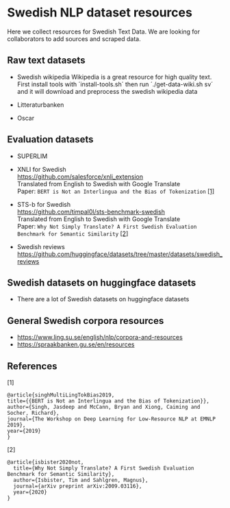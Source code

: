 # Swedish NLP dataset resources
Here we collect resources for Swedish Text Data.
We are looking for collaborators to add sources and scraped data.

## Raw text datasets

* Swedish wikipedia
Wikipedia is a great resource for high quality text.  
First install tools with ´install-tools.sh´ then run ´./get-data-wiki.sh sv´ and it will download and preprocess the swedish wikipedia data

* Litteraturbanken

* Oscar

## Evaluation datasets

* SUPERLIM

* XNLI for Swedish  
https://github.com/salesforce/xnli_extension  
Translated from English to Swedish with Google Translate  
Paper: `BERT is Not an Interlingua and the Bias of Tokenization` [[1]](#1)

* STS-b for Swedish  
https://github.com/timpal0l/sts-benchmark-swedish  
Translated from English to Swedish with Google Translate  
Paper: `Why Not Simply Translate? A First Swedish Evaluation Benchmark for Semantic Similarity` [[2]](#2) 

* Swedish reviews  
https://github.com/huggingface/datasets/tree/master/datasets/swedish_reviews

## Swedish datasets on huggingface datasets

* There are a lot of Swedish datasets on huggingface datasets

## General Swedish corpora resources

* https://www.ling.su.se/english/nlp/corpora-and-resources
* https://spraakbanken.gu.se/en/resources

## References
<a id="1">[1]</a>  
```
@article{singhMultiLingTokBias2019,
title={{BERT is Not an Interlingua and the Bias of Tokenization}},
author={Singh, Jasdeep and McCann, Bryan and Xiong, Caiming and Socher, Richard},
journal={The Workshop on Deep Learning for Low-Resource NLP at EMNLP 2019},
year={2019}
}
```

<a id="2">[2]</a>
```
@article{isbister2020not,
  title={Why Not Simply Translate? A First Swedish Evaluation Benchmark for Semantic Similarity},
  author={Isbister, Tim and Sahlgren, Magnus},
  journal={arXiv preprint arXiv:2009.03116},
  year={2020}
}
```
